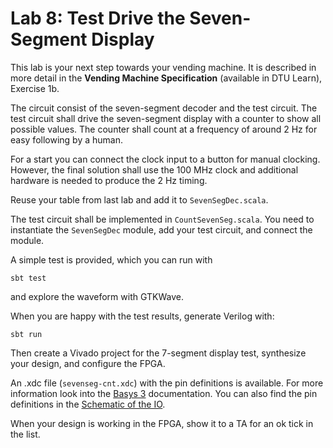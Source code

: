 # Lab 8: Test Drive the Seven-Segment Display

This lab is your next step towards your vending machine.
It is described in  more detail in the **Vending Machine Specification**
(available in DTU Learn), Exercise 1b.

The circuit consist of the seven-segment decoder and the test circuit.
The test circuit shall drive the seven-segment display with a counter
to show all possible values. The counter shall count at a frequency
of around 2 Hz for easy following by a human.

For a start you can connect the clock input to a button for manual
clocking. However, the final solution shall use the 100 MHz clock and additional
hardware is needed to produce the 2 Hz timing.

Reuse your table from last lab and add it to ```SevenSegDec.scala```.

The test circuit shall be implemented in ```CountSevenSeg.scala```. You need
to instantiate the ```SevenSegDec``` module, add your test circuit,
and connect the module.

A simple test is provided, which you can run with

```
sbt test
```

and explore the waveform with GTKWave.

When you are happy with the test results, generate Verilog with:

```
sbt run
```

Then create a Vivado project for the 7-segment display test, synthesize
your design, and configure the FPGA.

An .xdc file (```sevenseg-cnt.xdc```) with the pin definitions is available.
For more information look into the
[Basys 3](https://reference.digilentinc.com/reference/programmable-logic/basys-3/start?redirect=1)
documentation. You can also find the pin definitions in the
[Schematic of the IO](https://reference.digilentinc.com/basys3/refmanual#basic_io).

When your design is working in the FPGA, show it to a TA for an ok
tick in the list.


